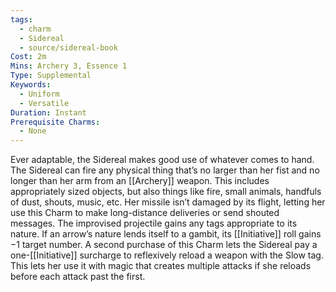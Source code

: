 ```yaml
---
tags:
  - charm
  - Sidereal
  - source/sidereal-book
Cost: 2m
Mins: Archery 3, Essence 1
Type: Supplemental
Keywords:
  - Uniform
  - Versatile
Duration: Instant
Prerequisite Charms:
  - None
---
```

Ever adaptable, the Sidereal makes good use of whatever comes to hand. The Sidereal can fire any physical thing that’s no larger than her fist and no longer than her arm from an [[Archery]] weapon. This includes appropriately sized objects, but also things like fire, small animals, handfuls of dust, shouts, music, etc. Her missile isn’t damaged by its flight, letting her use this Charm to make long-distance deliveries or send shouted messages. The improvised projectile gains any tags appropriate to its nature. If an arrow’s nature lends itself to a gambit, its [[Initiative]] roll gains −1 target number. A second purchase of this Charm lets the Sidereal pay a one-[[Initiative]] surcharge to reflexively reload a weapon with the Slow tag. This lets her use it with magic that creates multiple attacks if she reloads before each attack past the first.